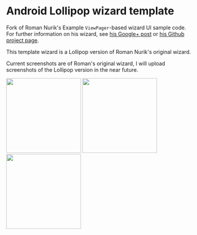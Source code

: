 Android Lollipop wizard template
===============================

Fork of Roman Nurik's Example `ViewPager`-based wizard UI sample code. For further information on his wizard, see [his Google+ post](https://plus.google.com/+RomanNurik/posts/6cVymZvn3f4) or [his Github project page](https://github.com/romannurik/android-wizardpager).

This template wizard is a Lollipop version of Roman Nurik's original wizard.

Current screenshots are of Roman's original wizard, I will upload screenshots of the Lollipop version in the near future.

<img src="https://lh6.googleusercontent.com/-lgJrf133dDE/UJNK4sFAOuI/AAAAAAAAnt4/K_DoI6CkvVU/w413-h689-no/1.png" width="200">
<img src="https://lh5.googleusercontent.com/-fIDUZ0tQCsc/UJNLjnPLTGI/AAAAAAAAoO8/xKceOatljP0/w413-h689-no/2.png" width="200">
<img src="https://lh3.googleusercontent.com/-hZ2RhaJC3Pw/UJNLlM_9qVI/AAAAAAAAnRg/a-UtWyFUgYU/w413-h689-no/3.png" width="200">
